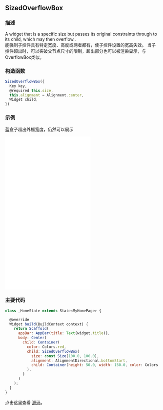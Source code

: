 ## SizedOverflowBox

### 描述
A widget that is a specific size but passes its original constraints through to its child, which may then overflow..  
能强制子控件具有特定宽度、高度或两者都有，使子控件设置的宽高失效。
当子控件超出时，可以突破父节点尺寸的限制，超出部分也可以被渲染显示，与OverflowBox类似。

### 构造函数
```javascript
SizedOverflowBox({
  Key key,
  @required this.size,
  this.alignment = Alignment.center,
  Widget child,
})
```


### 示例  
蓝盒子超出外框宽度，仍然可以展示
<iframe src="./web/index.html" width="280px" height="500px" frameborder="0" scrolling="no"></iframe>

### 主要代码
```javascript
class _HomeState extends State<MyHomePage> {

  @override
  Widget build(BuildContext context) {
    return Scaffold(
      appBar: AppBar(title: Text(widget.title)),
      body: Center(
        child: Container(
          color: Colors.red,
          child: SizedOverflowBox(
            size: const Size(100.0, 100.0),
            alignment: AlignmentDirectional.bottomStart,
            child: Container(height: 50.0, width: 150.0, color: Colors.blue,),
          ),
        )
      )
    );
  }
}
```
点击这里查看 [源码](./web/main.dart)。

